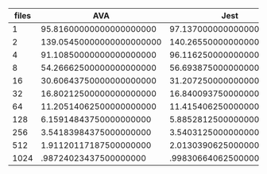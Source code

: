 | files | AVA                      | Jest                     |
| ----- | ------------------------ | ------------------------ |
| 1     | 95.81600000000000000000  | 97.13700000000000000000  |
| 2     | 139.05450000000000000000 | 140.26550000000000000000 |
| 4     | 91.10850000000000000000  | 96.11625000000000000000  |
| 8     | 54.26662500000000000000  | 56.69387500000000000000  |
| 16    | 30.60643750000000000000  | 31.20725000000000000000  |
| 32    | 16.80212500000000000000  | 16.84009375000000000000  |
| 64    | 11.20514062500000000000  | 11.41540625000000000000  |
| 128   | 6.15914843750000000000   | 5.88528125000000000000   |
| 256   | 3.54183984375000000000   | 3.54031250000000000000   |
| 512   | 1.91120117187500000000   | 2.01303906250000000000   |
| 1024  | .98724023437500000000    | .99830664062500000000    |
